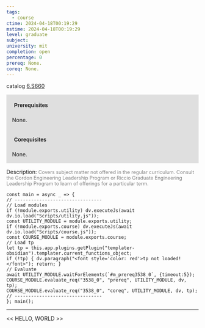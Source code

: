 ```yaml
---
tags:
  - course
ctime: 2024-04-18T00:19:29
mstime: 2024-04-18T00:19:29
level: graduate
subject: 
university: mit
completion: open
percentage: 0
prereq: None.
coreq: None.
---
```


catalog [6.S660](http://student.mit.edu/catalog/m6e.html#6.S660)

<span style="display: block; padding: 15px; background-color: rgb(100, 100, 100, 0.2);"><font id="m_prereq3538_0" style="display: block; font-family: Arial, sans-serif; font-weight: bold; padding: 5px">Prerequisites</font><br><span id="prereq3538_0">None.</span></span>
<span style="display: block; padding: 15px; background-color: rgb(100, 100, 100, 0.2);"><font id="m_coreq3538_0" style="display: block; font-family: Arial, sans-serif; font-weight: bold; padding: 5px">Corequisites</font><br><span id="coreq3538_0">None.</span></span>

<font style="">Description:</font>
<font style="color: grey; font-size: 0.8rem;">Covers subject matter not offered in the regular curriculum. Consult the Gordon Engineering Leadership Program or Riccio Graduate Engineering Leadership Program to learn of offerings for a particular term.</font>

```dataviewjs
const main = async _ => {
// --------------------------------
// Load modules
if (!module.exports.utility) dv.executeJs(await dv.io.load("Scripts/utility.js"));
const UTILITY_MODULE = module.exports.utility;
if (!module.exports.course) dv.executeJs(await dv.io.load("Scripts/course.js"));
const COURSE_MODULE = module.exports.course;
// Load tp
let tp = this.app.plugins.getPlugin("templater-obsidian").templater.current_functions_object;
if (!tp) { dv.paragraph("<font style='color: red'>tp not loaded!</font>"); return; }
// Evaluate
await UTILITY_MODULE.waitForElements(`#m_prereq3538_0`, {timeout:5});
COURSE_MODULE.evaluate_req("3538_0", "prereq", UTILITY_MODULE, dv, tp);
COURSE_MODULE.evaluate_req("3538_0", "coreq", UTILITY_MODULE, dv, tp);
// --------------------------------
}; main();
```

---

<< HELLO, WORLD >>
